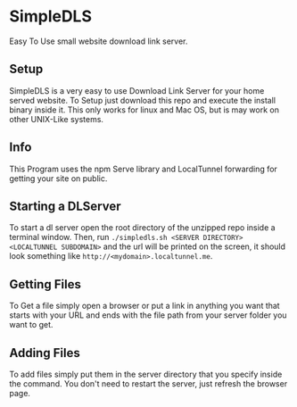 # SimpleDLS
Easy To Use small website download link server.

## Setup
SimpleDLS is a very easy to use Download Link Server for your home served website.
To Setup just download this repo and execute the install binary inside it. This only works for linux and Mac OS,
but is may work on other UNIX-Like systems.

## Info
This Program uses the npm Serve library and LocalTunnel forwarding for getting your site on public.

## Starting a  DLServer
To start a dl server open the root directory of the unzipped repo inside a terminal window.
Then, run `./simpledls.sh <SERVER DIRECTORY> <LOCALTUNNEL SUBDOMAIN>` and the url will be printed on the screen, it should look something
like `http://<mydomain>.localtunnel.me`.

## Getting Files
To Get a file simply open a browser or put a link in anything you want that starts with your URL and ends with the file path from
your server folder you want to get.

## Adding Files
To add files simply put them in the server directory that you specify inside the command. You don't need to restart the server,
just refresh the browser page.
